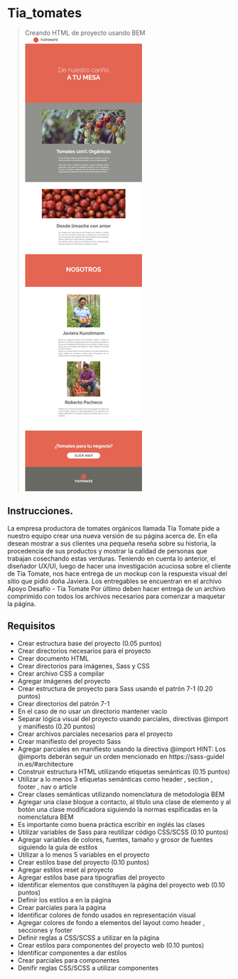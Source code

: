 # Tia_tomates
> Creando HTML de proyecto usando BEM
![](header.jpg)

## Instrucciones.

La empresa productora de tomates orgánicos llamada Tía Tomate pide a nuestro equipo crear una
nueva versión de su página acerca de.
En ella desean mostrar a sus clientes una pequeña reseña sobre su historia, la procedencia de sus
productos y mostrar la calidad de personas que trabajan cosechando estas verduras.
Teniendo en cuenta lo anterior, el diseñador UX/UI, luego de hacer una investigación acuciosa sobre
el cliente de Tía Tomate, nos hace entrega de un mockup con la respuesta visual del sitio que pidió
doña Javiera.
Los entregables se encuentran en el archivo Apoyo Desafío - Tía Tomate
Por último deben hacer entrega de un archivo comprimido con todos los archivos necesarios para
comenzar a maquetar la página.

## Requisitos

- Crear estructura base del proyecto (0.05 puntos)
- Crear directorios necesarios para el proyecto
- Crear documento HTML
- Crear directorios para imágenes, Sass y CSS
- Crear archivo CSS a compilar
- Agregar imágenes del proyecto
- Crear estructura de proyecto para Sass usando el patrón 7-1 (0.20 puntos)
- Crear directorios del patrón 7-1
- En el caso de no usar un directorio mantener vacío
- Separar lógica visual del proyecto usando parciales, directivas @import y manifiesto (0.20
puntos)
- Crear archivos parciales necesarios para el proyecto
- Crear manifiesto del proyecto Sass
- Agregar parciales en manifiesto usando la directiva @import
HINT: Los @imports deberán seguir un orden mencionado en https://sass-guidel
in.es/#architecture
- Construir estructura HTML utilizando etiquetas semánticas (0.15 puntos)
- Utilizar a lo menos 3 etiquetas semánticas como header , section , footer , nav o
article
- Crear clases semánticas utilizando nomenclatura de metodología BEM
- Agregar una clase bloque a contacto, al título una clase de elemento y al botón una clase
modificadora siguiendo la normas espificadas en la nomenclatura BEM
- Es importante como buena práctica escribir en inglés las clases
- Utilizar variables de Sass para reutilizar código CSS/SCSS (0.10 puntos)
- Agregar variables de colores, fuentes, tamaño y grosor de fuentes siguiendo la guía de
estilos
- Utilizar a lo menos 5 variables en el proyecto
- Crear estilos base del proyecto (0.10 puntos)
- Agregar estilos reset al proyecto
- Agregar estilos base para tipografías del proyecto
- Identificar elementos que constituyen la página del proyecto web (0.10 puntos)
- Definir los estilos a en la página
- Crear parciales para la página
- Identificar colores de fondo usados en representación visual
- Agregar colores de fondo a elementos del layout como header , secciones y footer
- Definir reglas a CSS/SCSS a utilizar en la página
- Crear estilos para componentes del proyecto web (0.10 puntos)
- Identificar componentes a dar estilos
- Crear parciales para componentes
- Denifir reglas CSS/SCSS a utilizar componentes
